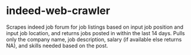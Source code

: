 # indeed-web-crawler

Scrapes indeed job forum for job listings based on input job position and input job location, and returns jobs posted in within the last 14 days. Pulls only the company name, job description, salary (if available else returns NA), and skills needed based on the post.
